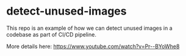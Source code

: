 # detect-unused-images
This repo is an example of how we can detect unused images in a codebase as part of CI/CD pipeline.

More details here: https://www.youtube.com/watch?v=Pr--BYoWhe8
